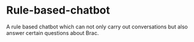 # Rule-based-chatbot
A rule based chatbot which can not only carry out conversations but also answer certain questions about Brac.
